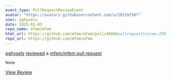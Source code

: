 ```yaml
---
event_type: PullRequestReviewEvent
avatar: "https://avatars.githubusercontent.com/u/29239758?"
user: pghysels
date: 2025-02-03
repo_name: mfem/mfem
html_url: https://github.com/mfem/mfem/pull/4680#pullrequestreview-2591194472
repo_url: https://github.com/mfem/mfem
---
```


<a href='https://github.com/pghysels' target='_blank'>pghysels</a> <a href='https://github.com/mfem/mfem/pull/4680#pullrequestreview-2591194472' target='_blank'>reviewed</a> a <a href='https://github.com/mfem/mfem/pull/4680' target='_blank'>mfem/mfem pull request</a>

<small>None</small>

<a href='https://github.com/mfem/mfem/pull/4680#pullrequestreview-2591194472' target='_blank'>View Review</a>